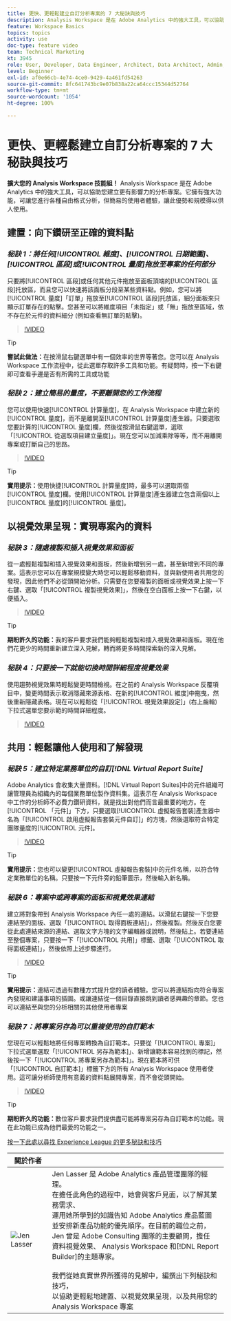 ```yaml
---
title: 更快、更輕鬆建立自訂分析專案的 7 大秘訣與技巧
description: Analysis Workspace 是在 Adobe Analytics 中的強大工具，可以協助您建立更有影響力的分析專案。它擁有強大功能，可讓您進行各種自由格式分析，但簡易的使用者體驗，讓此優勢和規模得以供人使用。
feature: Workspace Basics
topics: topics
activity: use
doc-type: feature video
team: Technical Marketing
kt: 3945
role: User, Developer, Data Engineer, Architect, Data Architect, Admin, Leader
level: Beginner
exl-id: af0e66cb-4e74-4ce0-9429-4a461fd54263
source-git-commit: 8fc641743bc9e07b838a22ca64ccc15344d52764
workflow-type: tm+mt
source-wordcount: '1054'
ht-degree: 100%

---
```


# 更快、更輕鬆建立自訂分析專案的 7 大秘訣與技巧

**擴大您的 Analysis Workspace 技能組！**
Analysis Workspace 是在 Adobe Analytics 中的強大工具，可以協助您建立更有影響力的分析專案。它擁有強大功能，可讓您進行各種自由格式分析，但簡易的使用者體驗，讓此優勢和規模得以供人使用。

## 建置：向下鑽研至正確的資料點

### ***秘訣 1：將任何[!UICONTROL 維度]、[!UICONTROL 日期範圍]、[!UICONTROL 區段]或[!UICONTROL 量度]拖放至專案的任何部分***

只要將[!UICONTROL 區段]或任何其他元件拖放至面板頂端的[!UICONTROL 區段]托放區，而且您可以快速將該面板分段至某些資料點。例如，您可以將[!UICONTROL 量度]「訂單」拖放至[!UICONTROL 區段]托放區，細分面板來只顯示訂單存在的點擊。您甚至可以將維度項目「未指定」或「無」拖放至區域，依不存在於元件的資料細分 (例如查看無訂單的點擊)。

>[!VIDEO](https://video.tv.adobe.com/v/24036/?quality=12&learn=on)

>[!TIP]
>
>**嘗試此做法：**&#x200B;在按滑鼠右鍵選單中有一個效率的世界等著您。您可以在 Analysis Workspace 工作流程中，從此選單存取許多工具和功能。有疑問時，按一下右鍵即可查看手邊是否有所需的工具或功能

### ***秘訣 2：建立簡易的量度，不要離開您的工作流程***

您可以使用快速[!UICONTROL 計算量度]，在 Analysis Workspace 中建立新的[!UICONTROL 量度]，而不是離開至[!UICONTROL 計算量度]產生器。只要選取您要計算的[!UICONTROL 量度]欄，然後從按滑鼠右鍵選單，選取「[!UICONTROL 從選取項目建立量度]」。現在您可以加減乘除等等，而不用離開專案或打斷自己的思路。

>[!VIDEO](https://video.tv.adobe.com/v/23126/?quality=12&learn=on)

>[!TIP]
>
>**實用提示：**&#x200B;使用快捷[!UICONTROL 計算量度]時，最多可以選取兩個[!UICONTROL 量度]欄。使用[!UICONTROL 計算量度]產生器建立包含兩個以上[!UICONTROL 量度]的[!UICONTROL 量度]。

## 以視覺效果呈現：實現專案內的資料

### ***秘訣 3：隨處複製和插入視覺效果和面板***

從一處輕鬆複製和插入視覺效果和面板，然後新增到另一處，甚至新增到不同的專案。這表示您可以在專案規模變大時您可以輕鬆移動資料，並與新使用者共用您的發現，因此他們不必從頭開始分析。只需要在您要複製的面板或視覺效果上按一下右鍵、選取「[!UICONTROL 複製視覺效果]」，然後在空白面板上按一下右鍵，以便插入。

>[!VIDEO](https://video.tv.adobe.com/v/23230/?quality=12&learn=on)

>[!TIP]
>
>**期盼許久的功能：**&#x200B;我的客戶要求我們能夠輕鬆複製和插入視覺效果和面板。現在他們花更少的時間重新建立深入見解，轉而將更多時間探索新的深入見解。

### ***秘訣 4：只要按一下就能切換時間詳細程度視覺效果***

使用趨勢視覺效果時輕鬆變更時間檢視。在之前的 Analysis Workspace 反覆項目中，變更時間表示取消隱藏來源表格、在新的[!UICONTROL 維度]中拖曳，然後重新隱藏表格。現在可以輕鬆從「[!UICONTROL 視覺效果設定]」(右上齒輪) 下拉式選單您要示範的時間詳細程度。

>[!VIDEO](https://video.tv.adobe.com/v/23548/?quality=12&learn=on)

## 共用：輕鬆讓他人使用和了解發現

### ***秘訣 5：建立特定業務單位的自訂[!DNL Virtual Report Suite]***

Adobe Analytics 會收集大量資料。[!DNL Virtual Report Suites]中的元件組織可讓管理員為組織內的每個業務單位製作資料集。這表示在 Analysis Workspace 中工作的分析師不必費力鑽研資料，就是找出對他們而言最重要的地方。在[!UICONTROL 「元件]」下方，只要選取[!UICONTROL 虛擬報告套裝]產生器中名為「[!UICONTROL 啟用虛擬報告套裝元件自訂]」的方塊，然後選取符合特定團隊量度的[!UICONTROL 元件]。

>[!VIDEO](https://video.tv.adobe.com/v/3426920/?quality=12&learn=on&captions=chi_hant)

>[!TIP]
>
>**實用提示：**&#x200B;您也可以變更[!UICONTROL 虛擬報告套裝]中的元件名稱，以符合特定業務單位的名稱。只要按一下元件旁的鉛筆圖示，然後輸入新名稱。

### ***秘訣 6：專案中或跨專案的面板和視覺效果連結***

建立將對象帶到 Analysis Workspace 內任一處的連結。以滑鼠右鍵按一下您要連結至的面板、選取「[!UICONTROL 取得面板連結]」，然後複製。然後反白您要從此處連結來源的連結、選取文字方塊的文字編輯器或說明，然後貼上。若要連結至整個專案，只要按一下「[!UICONTROL 共用]」標籤、選取「[!UICONTROL 取得面板連結]」，然後依照上述步驟進行。

>[!VIDEO](https://video.tv.adobe.com/v/23724/?quality=12&learn=on)

>[!TIP]
>
>**實用提示：**&#x200B;連結可透過有數種方式提升您的讀者體驗。您可以將連結指向符合專案內發現和建議事項的插圖。或讓連結從一個目錄直接跳到讀者感興趣的章節。您也可以連結至與您的分析相關的其他使用者專案

### ***秘訣 7：將專案另存為可以重複使用的自訂範本***

您現在可以輕鬆地將任何專案轉換為自訂範本。只要從「[!UICONTROL 專案]」下拉式選單選取「[!UICONTROL 另存為範本]」、新增讓範本容易找到的標記，然後按一下「[!UICONTROL 將專案另存為範本]」。現在範本將可供「[!UICONTROL 自訂範本]」標籤下方的所有 Analysis Workspace 使用者使用。這可讓分析師使用有意義的資料點展開專案，而不會從頭開始。

>[!VIDEO](https://video.tv.adobe.com/v/3428581/?quality=12&learn=on&captions=chi_hant)

>[!TIP]
>
>**期盼許久的功能：**&#x200B;數位客戶要求我們提供盡可能將專案另存為自訂範本的功能。現在此功能已成為他們最愛的功能之一。

[按一下此處以尋找 Experience League 的更多秘訣和技巧](https://experienceleague.adobe.com/zh-hant?search=tips&amp;tag=Analysis+Workspace#recommended/solutions/analytics)

| 關於作者 |            |
|------------|------------|
| ![Jen Lasser](assets/jlasser-headshot-s.jpg) | Jen Lasser 是 Adobe Analytics 產品管理團隊的經理。<br>在擔任此角色的過程中，她會與客戶見面，以了解其業務需求、<br>運用她所學到的知識告知 Adobe Analytics 產品藍圖<br>並安排新產品功能的優先順序。在目前的職位之前，<br>Jen 曾是 Adobe Consulting 團隊的主要顧問，擔任<br>資料視覺效果、 Analysis Workspace 和[!DNL Report Builder]的主題專家。<br><br>我們從她真實世界所獲得的見解中，編撰出下列秘訣和技巧，<br>以協助更輕鬆地建置、以視覺效果呈現，以及共用您的 Analysis Workspace 專案 |
